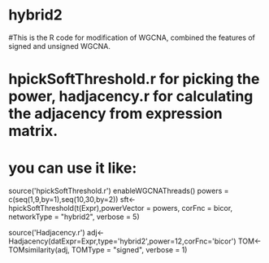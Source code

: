 # hybrid2
#This is the R code for modification of WGCNA, combined the features of signed and unsigned WGCNA.
# hpickSoftThreshold.r for picking the power, hadjacency.r for calculating the adjacency from expression matrix.
# you can use it like:

source('hpickSoftThreshold.r')
enableWGCNAThreads()
powers = c(seq(1,9,by=1),seq(10,30,by=2))
sft<-hpickSoftThreshold(t(Expr),powerVector = powers, corFnc = bicor, networkType = "hybrid2", verbose = 5)


source('Hadjacency.r')
adj<-Hadjacency(datExpr=Expr,type='hybrid2',power=12,corFnc='bicor')
TOM<-TOMsimilarity(adj, TOMType = "signed", verbose = 1)
